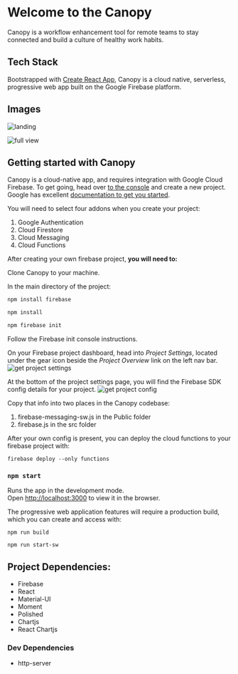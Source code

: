 # Welcome to the Canopy

Canopy is a workflow enhancement tool for remote teams to stay connected and build a culture of healthy work habits. 

## Tech Stack
Bootstrapped with [Create React App](https://github.com/facebook/create-react-app), Canopy is a cloud native, serverless, progressive web app built on the Google Firebase platform.


## Images

![landing]()

![full view]()


## Getting started with Canopy

Canopy is a cloud-native app, and requires integration with Google Cloud Firebase. To get going, head over [to the console](https://console.firebase.google.com/) and create a new project. Google has excellent [documentation to get you started](https://firebase.google.com/docs/web/setup). 

You will need to select four addons when you create your project:
1. Google Authentication
2. Cloud Firestore
3. Cloud Messaging
4. Cloud Functions

After creating your own firebase project, **you will need to:**

Clone Canopy to your machine.

In the main directory of the project:

```js
npm install firebase

npm install

npm firebase init
```

Follow the Firebase init console instructions.

On your Firebase project dashboard, head into *Project Settings*, located under the gear icon beside the *Project Overview* link on the left nav bar.
![get project settings]()

At the bottom of the project settings page, you will find the Firebase SDK config details for your project.
![get project config]() 

Copy that info into two places in the Canopy codebase:

1. firebase-messaging-sw.js in the Public folder
2. firebase.js in the src folder


After your own config is present, you can deploy the cloud functions to your firebase project with:
```
firebase deploy --only functions
```


### `npm start`

Runs the app in the development mode.<br />
Open [http://localhost:3000](http://localhost:3000) to view it in the browser.

The progressive web application features will require a production build, which you can create and access with:

```
npm run build

npm run start-sw
```



## Project Dependencies:

- Firebase
- React
- Material-UI
- Moment
- Polished
- Chartjs
- React Chartjs

### Dev Dependencies

- http-server

